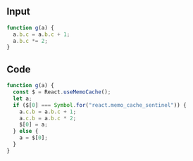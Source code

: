 
## Input

```javascript
function g(a) {
  a.b.c = a.b.c + 1;
  a.b.c *= 2;
}

```

## Code

```javascript
function g(a) {
  const $ = React.useMemoCache();
  let a;
  if ($[0] === Symbol.for("react.memo_cache_sentinel")) {
    a.c.b = a.b.c + 1;
    a.c.b = a.b.c * 2;
    $[0] = a;
  } else {
    a = $[0];
  }
}

```
      
